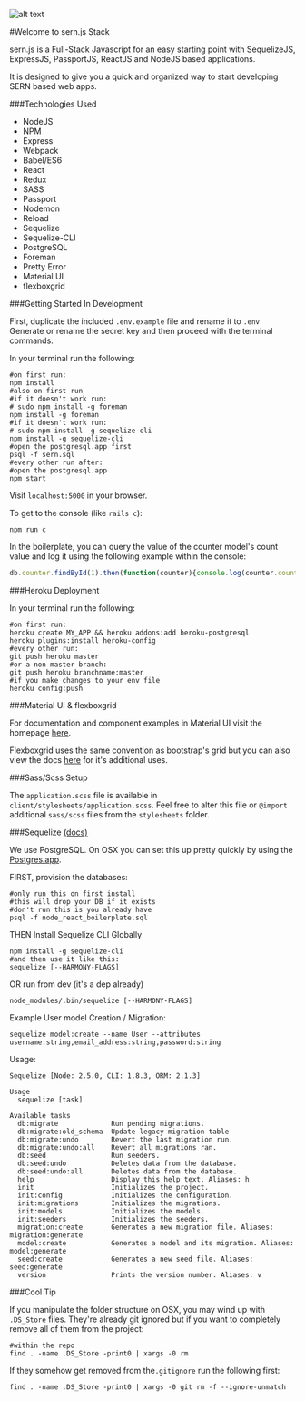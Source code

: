 ![alt text](https://s3-us-west-2.amazonaws.com/sernjs/sernlogo.jpg "sernlogo")

#Welcome to sern.js Stack

sern.js is a Full-Stack Javascript for an easy starting point with SequelizeJS, ExpressJS, PassportJS, ReactJS and NodeJS based applications.

It is designed to give you a quick and organized way to start developing SERN based web apps.

###Technologies Used

  * NodeJS
  * NPM
  * Express
  * Webpack
  * Babel/ES6
  * React
  * Redux
  * SASS
  * Passport
  * Nodemon
  * Reload
  * Sequelize
  * Sequelize-CLI
  * PostgreSQL
  * Foreman
  * Pretty Error
  * Material UI
  * flexboxgrid

###Getting Started In Development

First, duplicate the included `.env.example` file and rename it to `.env`
Generate or rename the secret key and then proceed with the terminal commands.

In your terminal run the following:

```shell
#on first run:
npm install
#also on first run
#if it doesn't work run:
# sudo npm install -g foreman
npm install -g foreman
#if it doesn't work run:
# sudo npm install -g sequelize-cli
npm install -g sequelize-cli
#open the postgresql.app first
psql -f sern.sql
#every other run after:
#open the postgresql.app
npm start
```

Visit `localhost:5000` in your browser.

To get to the console (like `rails c`):

```
npm run c
```

In the boilerplate, you can query the value of the counter model's count value and log it
using the following example within the console:

```javascript
db.counter.findById(1).then(function(counter){console.log(counter.count)})
```

###Heroku Deployment

In your terminal run the following:

```shell
#on first run:
heroku create MY_APP && heroku addons:add heroku-postgresql
heroku plugins:install heroku-config
#every other run:
git push heroku master
#or a non master branch:
git push heroku branchname:master
#if you make changes to your env file
heroku config:push
```

###Material UI & flexboxgrid

For documentation and component examples in Material UI visit the homepage [here](http://www.material-ui.com/#/).

Flexboxgrid uses the same convention as bootstrap's grid but you can also view the
docs [here](http://flexboxgrid.com/) for it's additional uses.


###Sass/Scss Setup

The `application.scss` file is available in `client/stylesheets/application.scss`.
Feel free to alter this file or `@import` additional `sass/scss` files from the
`stylesheets` folder.

###Sequelize [(docs)](https://github.com/sequelize/cli)

We use PostgreSQL. On OSX you can set this up pretty quickly by using the [Postgres.app](http://postgresapp.com/).

FIRST, provision the databases:

```shell
#only run this on first install
#this will drop your DB if it exists
#don't run this is you already have
psql -f node_react_boilerplate.sql
```

THEN Install Sequelize CLI Globally

```shell
npm install -g sequelize-cli
#and then use it like this:
sequelize [--HARMONY-FLAGS]
```

OR run from dev (it's a dep already)

```
node_modules/.bin/sequelize [--HARMONY-FLAGS]
```

Example User model Creation / Migration:

```
sequelize model:create --name User --attributes username:string,email_address:string,password:string
```

Usage:

```shell
Sequelize [Node: 2.5.0, CLI: 1.8.3, ORM: 2.1.3]

Usage
  sequelize [task]

Available tasks
  db:migrate             Run pending migrations.
  db:migrate:old_schema  Update legacy migration table
  db:migrate:undo        Revert the last migration run.
  db:migrate:undo:all    Revert all migrations ran.
  db:seed                Run seeders.
  db:seed:undo           Deletes data from the database.
  db:seed:undo:all       Deletes data from the database.
  help                   Display this help text. Aliases: h
  init                   Initializes the project.
  init:config            Initializes the configuration.
  init:migrations        Initializes the migrations.
  init:models            Initializes the models.
  init:seeders           Initializes the seeders.
  migration:create       Generates a new migration file. Aliases: migration:generate
  model:create           Generates a model and its migration. Aliases: model:generate
  seed:create            Generates a new seed file. Aliases: seed:generate
  version                Prints the version number. Aliases: v
```

###Cool Tip

If you manipulate the folder structure on OSX, you may wind up with `.DS_Store`
files. They're already git ignored but if you want to completely remove all of them from the project:

```shell
#within the repo
find . -name .DS_Store -print0 | xargs -0 rm
```

If they somehow get removed from the`.gitignore` run the following first:

```shell
find . -name .DS_Store -print0 | xargs -0 git rm -f --ignore-unmatch
```
